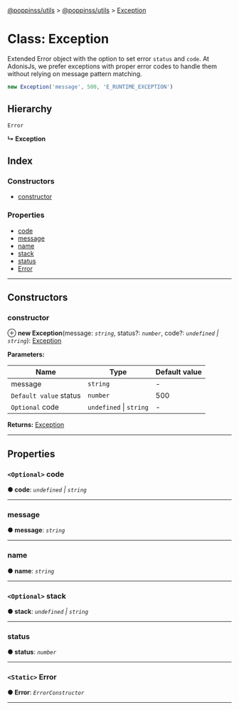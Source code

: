 [@poppinss/utils](../README.md) > [@poppinss/utils](../modules/_poppinss_utils.md) > [Exception](../classes/_poppinss_utils.exception.md)

# Class: Exception

Extended Error object with the option to set error `status` and `code`. At AdonisJs, we prefer exceptions with proper error codes to handle them without relying on message pattern matching.

```js
new Exception('message', 500, 'E_RUNTIME_EXCEPTION')
```

## Hierarchy

 `Error`

**↳ Exception**

## Index

### Constructors

* [constructor](_poppinss_utils.exception.md#constructor)

### Properties

* [code](_poppinss_utils.exception.md#code)
* [message](_poppinss_utils.exception.md#message)
* [name](_poppinss_utils.exception.md#name)
* [stack](_poppinss_utils.exception.md#stack)
* [status](_poppinss_utils.exception.md#status)
* [Error](_poppinss_utils.exception.md#error)

---

## Constructors

<a id="constructor"></a>

###  constructor

⊕ **new Exception**(message: *`string`*, status?: *`number`*, code?: *`undefined` \| `string`*): [Exception](_poppinss_utils.exception.md)

**Parameters:**

| Name | Type | Default value |
| ------ | ------ | ------ |
| message | `string` | - |
| `Default value` status | `number` | 500 |
| `Optional` code | `undefined` \| `string` | - |

**Returns:** [Exception](_poppinss_utils.exception.md)

___

## Properties

<a id="code"></a>

### `<Optional>` code

**● code**: *`undefined` \| `string`*

___
<a id="message"></a>

###  message

**● message**: *`string`*

___
<a id="name"></a>

###  name

**● name**: *`string`*

___
<a id="stack"></a>

### `<Optional>` stack

**● stack**: *`undefined` \| `string`*

___
<a id="status"></a>

###  status

**● status**: *`number`*

___
<a id="error"></a>

### `<Static>` Error

**● Error**: *`ErrorConstructor`*

___

